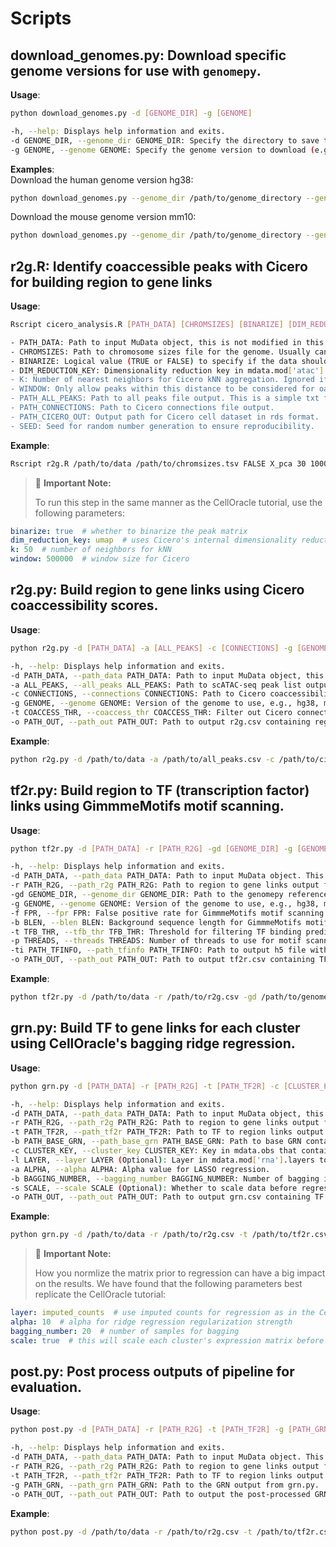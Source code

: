 # Scripts

## download_genomes.py: Download specific genome versions for use with `genomepy`.

**Usage**:
```bash
python download_genomes.py -d [GENOME_DIR] -g [GENOME]

-h, --help: Displays help information and exits.
-d GENOME_DIR, --genome_dir GENOME_DIR: Specify the directory to save the genome.
-g GENOME, --genome GENOME: Specify the genome version to download (e.g., hg38, mm10).
```

**Examples**:<br>
Download the human genome version hg38: 
```bash 
python download_genomes.py --genome_dir /path/to/genome_directory --genome hg38
```
Download the mouse genome version mm10: 
```bash 
python download_genomes.py --genome_dir /path/to/genome_directory --genome mm10
```

## r2g.R: Identify coaccessible peaks with Cicero for building region to gene links

**Usage**:
```bash
Rscript cicero_analysis.R [PATH_DATA] [CHROMSIZES] [BINARIZE] [DIM_REDUCTION_KEY] [K] [WINDOW] [PATH_ALL_PEAKS] [PATH_CONNECTIONS] [PATH_CICERO_OUT] [SEED]

- PATH_DATA: Path to input MuData object, this is not modified in this step. Note, the object must contain an 'atac' modality with a 'counts' layer that is of type scipy.sparse.csr.csr_matrix. A matrix of type numpy.ndarray in that slot will not work.
- CHROMSIZES: Path to chromosome sizes file for the genome. Usually can find in same directory as genome fasta file after running `download_genomes.py`.
- BINARIZE: Logical value (TRUE or FALSE) to specify if the data should be binarized.
- DIM_REDUCTION_KEY: Dimensionality reduction key in mdata.mod['atac'].obsm to use for Cicero kNN aggregation. You can specify any key in the mdata.mod['atac'].obsm slot, e.g., 'X_pca', 'X_umap', 'X_tsne', etc. You can also specify 'umap' or 'lsi' if you want to use Cicero's internal dimensionality reduction implementation. If null is provided, Cicero will use single cells for inference of coaccessibility.
- K: Number of nearest neighbors for Cicero kNN aggregation. Ignored if DIM_REDUCTION_KEY is null.
- WINDOW: Only allow peaks within this distance to be considered for oaccessibility analysis. 
- PATH_ALL_PEAKS: Path to all peaks file output. This is a simple txt file containing all peaks used in the analysis.
- PATH_CONNECTIONS: Path to Cicero connections file output.
- PATH_CICERO_OUT: Output path for Cicero cell dataset in rds format.
- SEED: Seed for random number generation to ensure reproducibility.
```

**Example**:<br>
```bash
Rscript r2g.R /path/to/data /path/to/chromsizes.tsv FALSE X_pca 30 1000 /path/to/all_peaks.csv /path/to/cicero_connections.csv /path/to/cicero_cds.rds 1234
```

> 🚨 **Important Note:**
>
> To run this step in the same manner as the CellOracle tutorial, use the following parameters:
>
```yaml
binarize: true  # whether to binarize the peak matrix
dim_reduction_key: umap  # uses Cicero's internal dimensionality reduction implementation
k: 50  # number of neighbors for kNN
window: 500000  # window size for Cicero
```

## r2g.py: Build region to gene links using Cicero coaccessibility scores.

**Usage**:
```bash
python r2g.py -d [PATH_DATA] -a [ALL_PEAKS] -c [CONNECTIONS] -g [GENOME] -t [COACCESS_THR] -o [PATH_OUT]

-h, --help: Displays help information and exits.
-d PATH_DATA, --path_data PATH_DATA: Path to input MuData object, this is not modified in this step.
-a ALL_PEAKS, --all_peaks ALL_PEAKS: Path to scATAC-seq peak list output from r2g.R.
-c CONNECTIONS, --connections CONNECTIONS: Path to Cicero coaccessibility scores output from r2g.R.
-g GENOME, --genome GENOME: Version of the genome to use, e.g., hg38, mm10.
-t COACCESS_THR, --coaccess_thr COACCESS_THR: Filter out Cicero connections below this threshold.
-o PATH_OUT, --path_out PATH_OUT: Path to output r2g.csv containing region to gene links.
```

**Example**:<br>
```bash
python r2g.py -d /path/to/data -a /path/to/all_peaks.csv -c /path/to/cicero_connections.csv -g hg38 -t 0.5 -o /path/to/output/r2g.csv
```

## tf2r.py: Build region to TF (transcription factor) links using GimmmeMotifs motif scanning.

**Usage**:
```bash
python tf2r.py -d [PATH_DATA] -r [PATH_R2G] -gd [GENOME_DIR] -g [GENOME] -f [FPR] -b [BLEN] -t [TFB_THR] -o [PATH_OUT]

-h, --help: Displays help information and exits.
-d PATH_DATA, --path_data PATH_DATA: Path to input MuData object. This is not modified in this step.
-r PATH_R2G, --path_r2g PATH_R2G: Path to region to gene links output from r2g.py.
-gd GENOME_DIR, --genome_dir GENOME_DIR: Path to the genomepy reference genome to use, must be downloaded first using download_genomes.py.
-g GENOME, --genome GENOME: Version of the genome to use, e.g., hg38, mm10.
-f FPR, --fpr FPR: False positive rate for GimmmeMotifs motif scanning.
-b BLEN, --blen BLEN: Background sequence length for GimmmeMotifs motif scanning.
-t TFB_THR, --tfb_thr TFB_THR: Threshold for filtering TF binding predictions.
-p THREADS, --threads THREADS: Number of threads to use for motif scanning.
-ti PATH_TFINFO, --path_tfinfo PATH_TFINFO: Path to output h5 file with raw motif scanning results.
-o PATH_OUT, --path_out PATH_OUT: Path to output tf2r.csv containing TF to region links.
```

**Example**:<br>
```bash
python tf2r.py -d /path/to/data -r /path/to/r2g.csv -gd /path/to/genome_directory -g hg38 -f 0.02 -b 200 -t 5 -p 4 -o /path/to/output/tf2r.csv
```

## grn.py: Build TF to gene links for each cluster using CellOracle's bagging ridge regression.

**Usage**:
```bash
python grn.py -d [PATH_DATA] -r [PATH_R2G] -t [PATH_TF2R] -c [CLUSTER_KEY] [-l [LAYER]] -a [ALPHA] -b [BAGGING_NUMBER] -o [PATH_OUT]

-h, --help: Displays help information and exits.
-d PATH_DATA, --path_data PATH_DATA: Path to input MuData object, this is not modified in this step.
-r PATH_R2G, --path_r2g PATH_R2G: Path to region to gene links output from r2g.py.
-t PATH_TF2R, --path_tf2r PATH_TF2R: Path to TF to region links output from tf2r.py.
-b PATH_BASE_GRN, --path_base_grn PATH_BASE_GRN: Path to base GRN containing initial TF to gene links. Will ignore r2g and tf2r if provided. This is useful if you want to bring a GRN from a external pipeline. Expected to be in parquet format as specified in the CellOracle tutorial.
-c CLUSTER_KEY, --cluster_key CLUSTER_KEY: Key in mdata.obs that contains cluster information. Will be used to build GRN for each cluster.
-l LAYER, --layer LAYER (Optional): Layer in mdata.mod['rna'].layers to use for regression. If not provided, will log normalized X.
-a ALPHA, --alpha ALPHA: Alpha value for LASSO regression.
-b BAGGING_NUMBER, --bagging_number BAGGING_NUMBER: Number of bagging iterations for LASSO regression.
-s SCALE, --scale SCALE (Optional): Whether to scale data before regression. Default is True.
-o PATH_OUT, --path_out PATH_OUT: Path to output grn.csv containing TF to gene links.
```

**Example**:<br>
```bash
python grn.py -d /path/to/data -r /path/to/r2g.csv -t /path/to/tf2r.csv -c cluster_key -l counts -a 10 -b 20 -o /path/to/output/grn.csv
```

> 🚨 **Important Note:**
>
> How you normlize the matrix prior to regression can have a big impact on the results. We have found that the following parameters best replicate the CellOracle tutorial:
>
```yaml
layer: imputed_counts  # use imputed counts for regression as in the CellOracle tutorial
alpha: 10  # alpha for ridge regression regularization strength
bagging_number: 20  # number of samples for bagging
scale: true  # this will scale each cluster's expression matrix before regression
```

## post.py: Post process outputs of pipeline for evaluation.

**Usage**:
```bash
python post.py -d [PATH_DATA] -r [PATH_R2G] -t [PATH_TF2R] -g [PATH_GRN] -o [PATH_OUT]

-h, --help: Displays help information and exits.
-d PATH_DATA, --path_data PATH_DATA: Path to input MuData object. This is not modified in this step.
-r PATH_R2G, --path_r2g PATH_R2G: Path to region to gene links output from r2g.py.
-t PATH_TF2R, --path_tf2r PATH_TF2R: Path to TF to region links output from tf2r.py.
-g PATH_GRN, --path_grn PATH_GRN: Path to the GRN output from grn.py.
-o PATH_OUT, --path_out PATH_OUT: Path to output the post-processed GRN data.
```

**Example**:<br>
```bash
python post.py -d /path/to/data -r /path/to/r2g.csv -t /path/to/tf2r.csv -g /path/to/grn.csv -o /path/to/output/celloracle.h5mu
```
